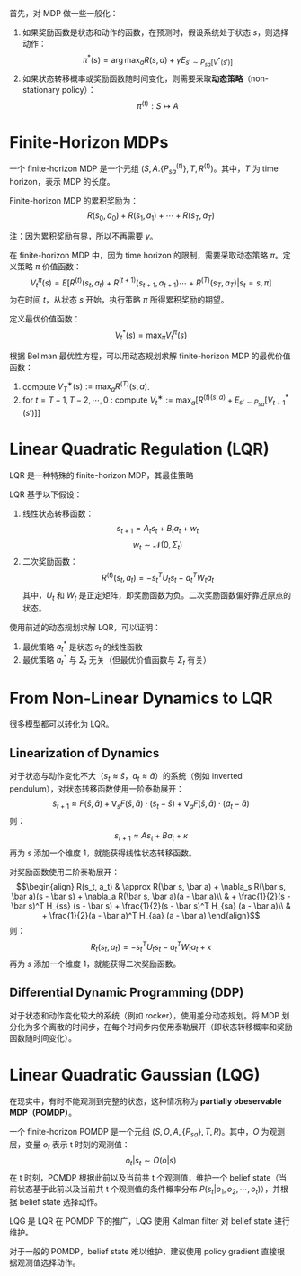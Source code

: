 首先，对 MDP 做一些一般化：
1. 如果奖励函数是状态和动作的函数，在预测时，假设系统处于状态 $s$，则选择动作：
$$\pi^*(s) = \arg\max_a R(s, a) + \gamma E_{s' \sim P_{sa}[V^*(s')]}$$
2. 如果状态转移概率或奖励函数随时间变化，则需要采取**动态策略**（non-stationary policy）：
$$\pi^{(t)}: S \mapsto A$$

# Finite-Horizon MDPs
一个 finite-horizon MDP 是一个元组 $(S, A. \{P^{(t)}_{sa}\}, T, R^{(t)})$。其中，$T$ 为 time horizon，表示 MDP 的长度。

Finite-horizon MDP 的累积奖励为：
$$R(s_0, a_0) + R(s_1, a_1) + \cdots + R(s_T, a_T)$$

注：因为累积奖励有界，所以不再需要 $\gamma$。

在 finite-horizon MDP 中，因为 time horizon 的限制，需要采取动态策略 $\pi$。定义策略 $\pi$ 价值函数：
$$V_t^\pi(s) = E[R^{(t)}(s_t, a_t) + R^{(t + 1)}(s_{t + 1}, a_{t + 1})\cdots + R^{(T)}(s_T, a_T) | s_t = s, \pi]$$
为在时间 $t$，从状态 $s$ 开始，执行策略 $\pi$ 所得累积奖励的期望。

定义最优价值函数：
$$V_t^*(s) = \max_\pi V_t^\pi(s)$$

根据 Bellman 最优性方程，可以用动态规划求解 finite-horizon MDP 的最优价值函数：
1. compute $V^∗_T(s) := \max_a R^{(T)}(s, a)$. 
2. for $t = T − 1, T - 2, \cdots, 0$ : 
	compute $V^∗_t := \max_a \left[ R^{(t)(s, a)} + E_{s' \sim P_{sa}}[V_{t + 1}^*(s')] \right]$

# Linear Quadratic Regulation (LQR)
LQR 是一种特殊的 finite-horizon MDP，其最佳策略

LQR 基于以下假设：
1. 线性状态转移函数：
$$s_{t + 1} = A_t s_t + B_t a_t + w_t$$
$$w_t \sim \mathcal{N}(0, \Sigma_t)$$
2. 二次奖励函数：
$$R^{(t)}(s_t, a_t) = - s_t^T U_t s_t - a_t^T W_t a_t$$
其中，$U_t$ 和 $W_t$ 是正定矩阵，即奖励函数为负。二次奖励函数偏好靠近原点的状态。

使用前述的动态规划求解 LQR，可以证明：
1. 最优策略 $a_t^*$ 是状态 $s_t$ 的线性函数
2. 最优策略 $a_t^*$ 与 $\Sigma_t$ 无关（但最优价值函数与 $\Sigma_t$ 有关）

# From Non-Linear Dynamics to LQR
很多模型都可以转化为 LQR。
## Linearization of Dynamics
对于状态与动作变化不大（$s_t \approx \bar s$，$a_t \approx \bar a$）的系统（例如 inverted pendulum），对状态转移函数使用一阶泰勒展开：
$$s_{t + 1} \approx F(\bar s, \bar a) + \nabla_s F(\bar s, \bar a) \cdot (s_t - \bar s) + \nabla_a F(\bar s, \bar a) \cdot (a_t - \bar a)$$
则：
$$s_{t + 1} \approx A s_t + B a_t + \kappa$$
再为 $s$ 添加一个维度 1，就能获得线性状态转移函数。

对奖励函数使用二阶泰勒展开：
$$\begin{align}
R(s_t, a_t) & \approx R(\bar s, \bar a) + \nabla_s R(\bar s, \bar a)(s - \bar s) + \nabla_a R(\bar s, \bar a)(a - \bar a)\\
& + \frac{1}{2}(s - \bar s)^T H_{ss} (s - \bar s) + \frac{1}{2}(s - \bar s)^T H_{sa} (a - \bar a)\\
& + \frac{1}{2}(a - \bar a)^T H_{aa} (a - \bar a)
\end{align}$$
则：
$$R_t(s_t, a_t) = - s_t^T U_t s_t - a_t^T W_t a_t + \kappa$$
再为 $s$ 添加一个维度 1，就能获得二次奖励函数。
## Differential Dynamic Programming (DDP)
对于状态和动作变化较大的系统（例如 rocker），使用差分动态规划。将 MDP 划分化为多个离散的时间步，在每个时间步内使用泰勒展开（即状态转移概率和奖励函数随时间变化）。

# Linear Quadratic Gaussian (LQG)
在现实中，有时不能观测到完整的状态，这种情况称为 **partially obeservable MDP（POMDP）**。

一个 finite-horizon POMDP 是一个元组 $(S, O, A, \{P_{sa}\}, T, R)$。其中，$O$ 为观测层，变量 $o_t$ 表示 t 时刻的观测值：
$$o_t | s_t \sim O(o | s)$$
在 t 时刻，POMDP 根据此前以及当前共 t 个观测值，维护一个 belief state（当前状态基于此前以及当前共 t 个观测值的条件概率分布 $P(s_t | o_1, o_2, \cdots, o_t)$），并根据 belief state 选择动作。

LQG 是 LQR 在 POMDP 下的推广，LQG 使用 Kalman filter 对 belief state 进行维护。

对于一般的 POMDP，belief state 难以维护，建议使用 policy gradient 直接根据观测值选择动作。





